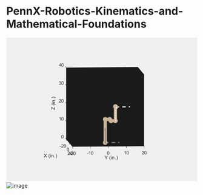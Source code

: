 # PennX-Robotics-Kinematics-and-Mathematical-Foundations
![image](https://github.com/phc260/PennX-Robotics-Kinematics-and-Mathematical-Foundations/blob/master/eiffel.gif)
![image](https://github.com/phc260/PennX-Robotics-Kinematics-and-Mathematical-Foundations/blob/master/love.gif)
